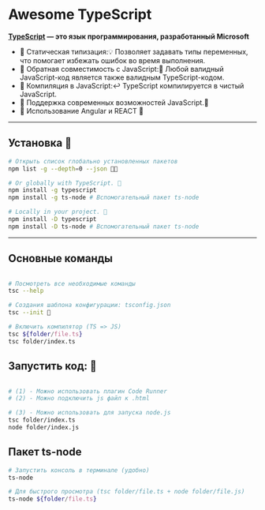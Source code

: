 # Awesome TypeScript

**[TypeScript](https://www.typescriptlang.org/) — это язык программирования, разработанный Microsoft**

- 🚩 Статическая типизация:💡 Позволяет задавать типы переменных, что помогает избежать ошибок во время выполнения.
- 🚩 Обратная совместимость с JavaScript:🚀 Любой валидный JavaScript-код является также валидным TypeScript-кодом.
- 🚩 Компиляция в JavaScript:↩️ TypeScript компилируется в чистый JavaScript.
- 🚩 Поддержка современных возможностей JavaScript.📜
- 🚩 Использование Angular и REACT 💨

<hr>
<!-- ------------------------------------------------------------- -->

## Установка 🔌

```bash
# Открыть список глобально установленных пакетов
npm list -g --depth=0 --json 💂🏻

# Or globally with TypeScript. 🔌
npm install -g typescript
npm install -g ts-node # Вспомогательный пакет ts-node

# Locally in your project. 🔌
npm install -D typescript
npm install -D ts-node # Вспомогательный пакет ts-node
```

<!-- ------------------------------------------------------------- -->

<hr>

## Основные команды

```bash

# Посмотреть все необходимые команды
tsc --help

# Cоздания шаблона конфигурации: tsconfig.json
tsc --init 🔌

# Включить компилятор (TS => JS)
tsc ${folder/file.ts}
tsc folder/index.ts
```

## Запустить код: 🎌

```bash

# (1) - Можно использовать плагин Code Runner
# (2) - Можно подключить js файл к .html

# (3) - Можно использовать для запуска node.js
tsc folder/index.ts
node folder/index.js
```

## Пакет ts-node 

```bash
# Запустить консоль в терминале (удобно)
ts-node

# Для быстрого просмотра (tsc folder/file.ts + node folder/file.js)
ts-node ${folder/file.ts}

```
